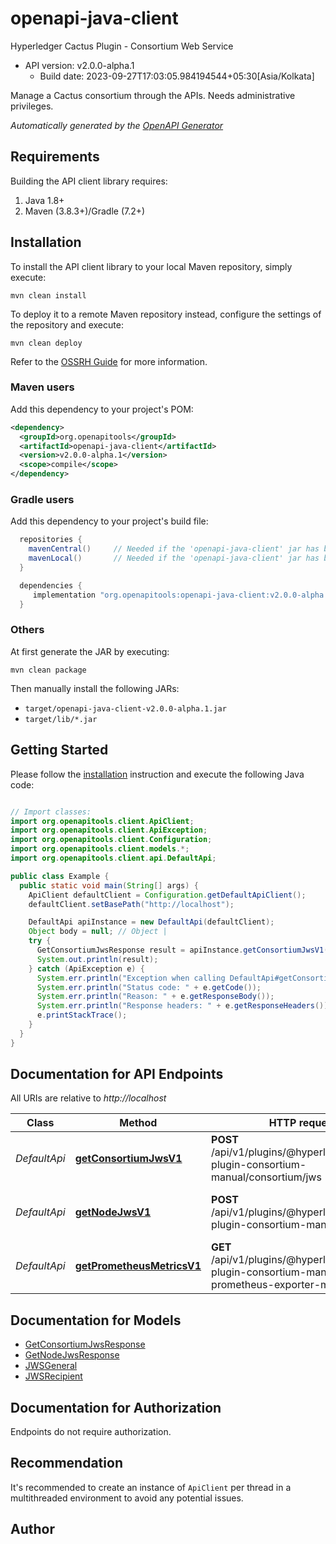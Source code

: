 # openapi-java-client

Hyperledger Cactus Plugin - Consortium Web Service
- API version: v2.0.0-alpha.1
  - Build date: 2023-09-27T17:03:05.984194544+05:30[Asia/Kolkata]

Manage a Cactus consortium through the APIs. Needs administrative privileges.


*Automatically generated by the [OpenAPI Generator](https://openapi-generator.tech)*


## Requirements

Building the API client library requires:
1. Java 1.8+
2. Maven (3.8.3+)/Gradle (7.2+)

## Installation

To install the API client library to your local Maven repository, simply execute:

```shell
mvn clean install
```

To deploy it to a remote Maven repository instead, configure the settings of the repository and execute:

```shell
mvn clean deploy
```

Refer to the [OSSRH Guide](http://central.sonatype.org/pages/ossrh-guide.html) for more information.

### Maven users

Add this dependency to your project's POM:

```xml
<dependency>
  <groupId>org.openapitools</groupId>
  <artifactId>openapi-java-client</artifactId>
  <version>v2.0.0-alpha.1</version>
  <scope>compile</scope>
</dependency>
```

### Gradle users

Add this dependency to your project's build file:

```groovy
  repositories {
    mavenCentral()     // Needed if the 'openapi-java-client' jar has been published to maven central.
    mavenLocal()       // Needed if the 'openapi-java-client' jar has been published to the local maven repo.
  }

  dependencies {
     implementation "org.openapitools:openapi-java-client:v2.0.0-alpha.1"
  }
```

### Others

At first generate the JAR by executing:

```shell
mvn clean package
```

Then manually install the following JARs:

* `target/openapi-java-client-v2.0.0-alpha.1.jar`
* `target/lib/*.jar`

## Getting Started

Please follow the [installation](#installation) instruction and execute the following Java code:

```java

// Import classes:
import org.openapitools.client.ApiClient;
import org.openapitools.client.ApiException;
import org.openapitools.client.Configuration;
import org.openapitools.client.models.*;
import org.openapitools.client.api.DefaultApi;

public class Example {
  public static void main(String[] args) {
    ApiClient defaultClient = Configuration.getDefaultApiClient();
    defaultClient.setBasePath("http://localhost");

    DefaultApi apiInstance = new DefaultApi(defaultClient);
    Object body = null; // Object | 
    try {
      GetConsortiumJwsResponse result = apiInstance.getConsortiumJwsV1(body);
      System.out.println(result);
    } catch (ApiException e) {
      System.err.println("Exception when calling DefaultApi#getConsortiumJwsV1");
      System.err.println("Status code: " + e.getCode());
      System.err.println("Reason: " + e.getResponseBody());
      System.err.println("Response headers: " + e.getResponseHeaders());
      e.printStackTrace();
    }
  }
}

```

## Documentation for API Endpoints

All URIs are relative to *http://localhost*

Class | Method | HTTP request | Description
------------ | ------------- | ------------- | -------------
*DefaultApi* | [**getConsortiumJwsV1**](docs/DefaultApi.md#getConsortiumJwsV1) | **POST** /api/v1/plugins/@hyperledger/cactus-plugin-consortium-manual/consortium/jws | Retrieves a consortium JWS
*DefaultApi* | [**getNodeJwsV1**](docs/DefaultApi.md#getNodeJwsV1) | **POST** /api/v1/plugins/@hyperledger/cactus-plugin-consortium-manual/node/jws | Retrieves the JWT of a Cactus Node
*DefaultApi* | [**getPrometheusMetricsV1**](docs/DefaultApi.md#getPrometheusMetricsV1) | **GET** /api/v1/plugins/@hyperledger/cactus-plugin-consortium-manual/get-prometheus-exporter-metrics | Get the Prometheus Metrics


## Documentation for Models

 - [GetConsortiumJwsResponse](docs/GetConsortiumJwsResponse.md)
 - [GetNodeJwsResponse](docs/GetNodeJwsResponse.md)
 - [JWSGeneral](docs/JWSGeneral.md)
 - [JWSRecipient](docs/JWSRecipient.md)


<a id="documentation-for-authorization"></a>
## Documentation for Authorization

Endpoints do not require authorization.


## Recommendation

It's recommended to create an instance of `ApiClient` per thread in a multithreaded environment to avoid any potential issues.

## Author



